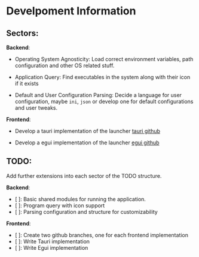 # Develpoment Information
## Sectors:
**Backend**:  
 - Operating System Agnosticity:
    Load correct environment variables, path configuration and other OS related
    stuff.

 - Application Query:
    Find executables in the system along with their icon if it exists

 - Default and User Configuration Parsing:
    Decide a language for user configuration, maybe `ini`, `json` or develop one
    for default configurations and user tweaks.

**Frontend**:  
 - Develop a tauri implementation of the launcher
    [tauri github](https://github.com/tauri-apps/tauri)

 - Develop a egui implementation of the launcher
    [egui github](https://github.com/emilk/egui)

## TODO:
Add further extensions into each sector of the TODO structure.  

**Backend**:  
 - [ ]: Basic shared modules for running the application.
 - [ ]: Program query with icon support
 - [ ]: Parsing configuration and structure for customizability

**Frontend**:  
 - [ ]: Create two github branches, one for each frontend implementation
 - [ ]: Write Tauri implementation
 - [ ]: Write Egui implementation


